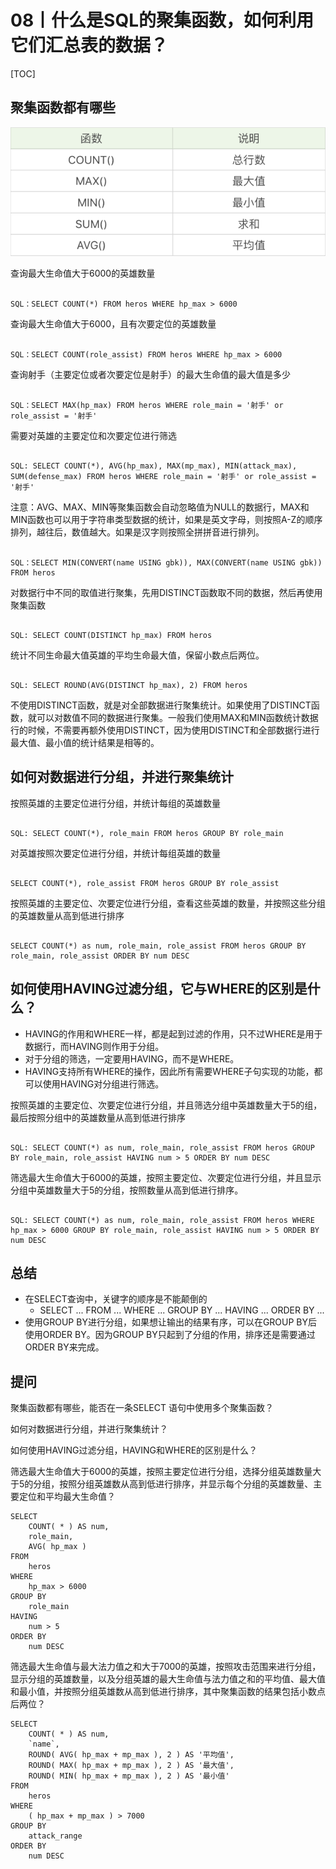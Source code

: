 # 08丨什么是SQL的聚集函数，如何利用它们汇总表的数据？

[TOC]

## 聚集函数都有哪些

![1575256285602](pics/1575256285602.png)

查询最大生命值大于6000的英雄数量

```

SQL：SELECT COUNT(*) FROM heros WHERE hp_max > 6000
```

查询最大生命值大于6000，且有次要定位的英雄数量

```

SQL：SELECT COUNT(role_assist) FROM heros WHERE hp_max > 6000
```

查询射手（主要定位或者次要定位是射手）的最大生命值的最大值是多少

```

SQL：SELECT MAX(hp_max) FROM heros WHERE role_main = '射手' or role_assist = '射手'
```

需要对英雄的主要定位和次要定位进行筛选

```

SQL: SELECT COUNT(*), AVG(hp_max), MAX(mp_max), MIN(attack_max), SUM(defense_max) FROM heros WHERE role_main = '射手' or role_assist = '射手'
```

注意：AVG、MAX、MIN等聚集函数会自动忽略值为NULL的数据行，MAX和MIN函数也可以用于字符串类型数据的统计，如果是英文字母，则按照A-Z的顺序排列，越往后，数值越大。如果是汉字则按照全拼拼音进行排列。

```

SQL：SELECT MIN(CONVERT(name USING gbk)), MAX(CONVERT(name USING gbk)) FROM heros
```

对数据行中不同的取值进行聚集，先用DISTINCT函数取不同的数据，然后再使用聚集函数

```

SQL: SELECT COUNT(DISTINCT hp_max) FROM heros
```

统计不同生命最大值英雄的平均生命最大值，保留小数点后两位。

```

SQL: SELECT ROUND(AVG(DISTINCT hp_max), 2) FROM heros
```

不使用DISTINCT函数，就是对全部数据进行聚集统计。如果使用了DISTINCT函数，就可以对数值不同的数据进行聚集。一般我们使用MAX和MIN函数统计数据行的时候，不需要再额外使用DISTINCT，因为使用DISTINCT和全部数据行进行最大值、最小值的统计结果是相等的。

## 如何对数据进行分组，并进行聚集统计

按照英雄的主要定位进行分组，并统计每组的英雄数量

```

SQL: SELECT COUNT(*), role_main FROM heros GROUP BY role_main
```

对英雄按照次要定位进行分组，并统计每组英雄的数量

```

SELECT COUNT(*), role_assist FROM heros GROUP BY role_assist
```

按照英雄的主要定位、次要定位进行分组，查看这些英雄的数量，并按照这些分组的英雄数量从高到低进行排序

```

SELECT COUNT(*) as num, role_main, role_assist FROM heros GROUP BY role_main, role_assist ORDER BY num DESC
```

## 如何使用HAVING过滤分组，它与WHERE的区别是什么？

-   HAVING的作用和WHERE一样，都是起到过滤的作用，只不过WHERE是用于数据行，而HAVING则作用于分组。
-   对于分组的筛选，一定要用HAVING，而不是WHERE。
-   HAVING支持所有WHERE的操作，因此所有需要WHERE子句实现的功能，都可以使用HAVING对分组进行筛选。

按照英雄的主要定位、次要定位进行分组，并且筛选分组中英雄数量大于5的组，最后按照分组中的英雄数量从高到低进行排序

```

SQL: SELECT COUNT(*) as num, role_main, role_assist FROM heros GROUP BY role_main, role_assist HAVING num > 5 ORDER BY num DESC
```

筛选最大生命值大于6000的英雄，按照主要定位、次要定位进行分组，并且显示分组中英雄数量大于5的分组，按照数量从高到低进行排序。

```

SQL: SELECT COUNT(*) as num, role_main, role_assist FROM heros WHERE hp_max > 6000 GROUP BY role_main, role_assist HAVING num > 5 ORDER BY num DESC
```

## 总结

-   在SELECT查询中，关键字的顺序是不能颠倒的
    -   SELECT ... FROM ... WHERE ... GROUP BY ... HAVING ... ORDER BY ...
-   使用GROUP BY进行分组，如果想让输出的结果有序，可以在GROUP BY后使用ORDER BY。因为GROUP BY只起到了分组的作用，排序还是需要通过ORDER BY来完成。

## 提问

聚集函数都有哪些，能否在一条SELECT 语句中使用多个聚集函数？

如何对数据进行分组，并进行聚集统计？

如何使用HAVING过滤分组，HAVING和WHERE的区别是什么？

筛选最大生命值大于6000的英雄，按照主要定位进行分组，选择分组英雄数量大于5的分组，按照分组英雄数从高到低进行排序，并显示每个分组的英雄数量、主要定位和平均最大生命值？

```
SELECT
	COUNT( * ) AS num,
	role_main,
	AVG( hp_max ) 
FROM
	heros 
WHERE
	hp_max > 6000 
GROUP BY
	role_main 
HAVING
	num > 5 
ORDER BY
	num DESC
```

筛选最大生命值与最大法力值之和大于7000的英雄，按照攻击范围来进行分组，显示分组的英雄数量，以及分组英雄的最大生命值与法力值之和的平均值、最大值和最小值，并按照分组英雄数从高到低进行排序，其中聚集函数的结果包括小数点后两位？

```
SELECT
	COUNT( * ) AS num,
	`name`,
	ROUND( AVG( hp_max + mp_max ), 2 ) AS '平均值',
	ROUND( MAX( hp_max + mp_max ), 2 ) AS '最大值',
	ROUND( MIN( hp_max + mp_max ), 2 ) AS '最小值' 
FROM
	heros 
WHERE
	( hp_max + mp_max ) > 7000 
GROUP BY
	attack_range
ORDER BY
	num DESC
```

